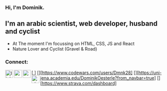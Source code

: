 ### Hi, I'm Dominik.

## I'm an arabic scientist, web developer, husband and cyclist
- At The moment I'm focussing on HTML, CSS, JS and React
- Nature Lover and Cyclist (Gravel & Road)

### Connect:
[<a href="https://www.linkedin.com/in/dominikoesterle/" target="_blank" alt="linkedin-account"> <img align="left" alt="linkedin-account" width="25px" src="https://cdn.jsdelivr.net/npm/simple-icons@3.13.0/icons/linkedin.svg" /> </a>]
[<img align="left" alt="codewars-account" width="25px" src="https://cdn.jsdelivr.net/npm/simple-icons@3.13.0/icons/codewars.svg"/>][https://www.codewars.com/users/Dmnk28]
[<img align="left" alt="academia-account" width="25px" src="https://cdn.jsdelivr.net/npm/simple-icons@3.13.0/icons/academia.svg"/>][https://uni-jena.academia.edu/DominikOesterle?from_navbar=true]
[<img align="left" alt="strava-account" width="25px" src="https://cdn.jsdelivr.net/npm/simple-icons@3.13.0/icons/strava.svg"/>][https://www.strava.com/dashboard]